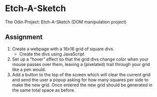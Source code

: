 # Etch-A-Sketch
The Odin Project: Etch-A-Sketch (DOM manipulation project)

## Assignment
1. Create a webpage with a 16x16 grid of square divs.
     - Create the divs using JavaScript
2.  Set up a “hover” effect so that the grid divs change color when your mouse passes over them, leaving a (pixelated) trail through your grid like a pen would.
3. Add a button to the top of the screen which will clear the current grid and send the user a popup asking for how many squares per side to make the new grid. Once entered the new grid should be generated in the same total space as before.
